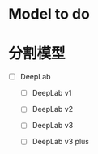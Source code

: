 # Model to do

# 分割模型
- [ ] DeepLab
  - [ ] DeepLab v1
  - [ ] DeepLab v2
  - [ ] DeepLab v3
  - [ ] DeepLab v3 plus

